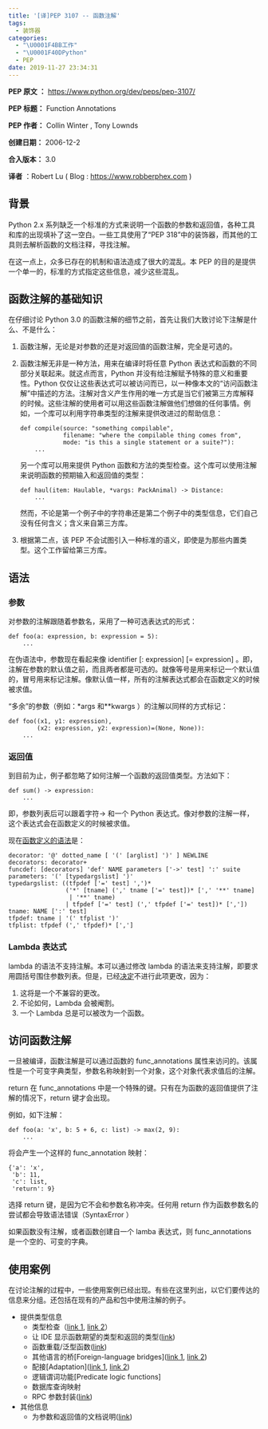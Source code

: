```yaml
---
title: '[译]PEP 3107 -- 函数注解'
tags:
  - 装饰器
categories:
  - "\U0001F4BB工作"
  - "\U0001F40DPython"
  - PEP
date: 2019-11-27 23:34:31
---
```


**PEP 原文 ：** https://www.python.org/dev/peps/pep-3107/

**PEP 标题：** Function Annotations

**PEP 作者：** Collin Winter , Tony Lownds

**创建日期：** 2006-12-2

**合入版本：** 3.0

**译者** ：Robert Lu ( Blog : https://www.robberphex.com )



## 背景

Python 2.x 系列缺乏一个标准的方式来说明一个函数的参数和返回值，各种工具和库的出现填补了这一空白。一些工具使用了“PEP 318”中的装饰器，而其他的工具则去解析函数的文档注释，寻找注解。

在这一点上，众多已存在的机制和语法造成了很大的混乱。本 PEP 的目的是提供一个单一的，标准的方式指定这些信息，减少这些混乱。

## 函数注解的基础知识

在仔细讨论 Python 3.0 的函数注解的细节之前，首先让我们大致讨论下注解是什么、不是什么：

1. 函数注解，无论是对参数的还是对返回值的函数注解，完全是可选的。

2. 函数注解无非是一种方法，用来在编译时将任意 Python 表达式和函数的不同部分关联起来。就这点而言，Python 并没有给注解赋予特殊的意义和重要性。Python 仅仅让这些表达式可以被访问而已，以一种像本文的“访问函数注解”中描述的方法。注解对含义产生作用的唯一方式是当它们被第三方库解释的时候。这些注解的使用者可以用这些函数注解做他们想做的任何事情。例如，一个库可以利用字符串类型的注解来提供改进过的帮助信息：

   ```plain
   def compile(source: "something compilable",
               filename: "where the compilable thing comes from",
               mode: "is this a single statement or a suite?"):
       ...
   ```

   另一个库可以用来提供 Python 函数和方法的类型检查。这个库可以使用注解来说明函数的预期输入和返回值的类型：

   ```plain
   def haul(item: Haulable, *vargs: PackAnimal) -> Distance:
       ...
   ```

   然而，不论是第一个例子中的字符串还是第二个例子中的类型信息，它们自己没有任何含义；含义来自第三方库。

3. 根据第二点，该 PEP 不会试图引入一种标准的语义，即使是为那些内置类型。这个工作留给第三方库。

## 语法

### 参数

对参数的注解跟随着参数名，采用了一种可选表达式的形式：

```plain
def foo(a: expression, b: expression = 5):
    ...
```

在伪语法中，参数现在看起来像 identifier [: expression] [= expression] 。即，注解在参数的默认值之前，而且两者都是可选的。就像等号是用来标记一个默认值的，冒号用来标记注解。像默认值一样，所有的注解表达式都会在函数定义的时候被求值。

“多余”的参数（例如：*args 和**kwargs ）的注解以同样的方式标记：

```plain
def foo((x1, y1: expression),
        (x2: expression, y2: expression)=(None, None)):
    ...
```

### 返回值

到目前为止，例子都忽略了如何注解一个函数的返回值类型。方法如下：

```plain
def sum() -> expression:
    ...
```

即，参数列表后可以跟着字符-> 和一个 Python 表达式。像对参数的注解一样，这个表达式会在函数定义的时候被求值。

现在[函数定义的语法](http://docs.python.org/2/reference/compound_stmts.html#function-definitions)是：

```plain
decorator: '@' dotted_name [ '(' [arglist] ')' ] NEWLINE
decorators: decorator+
funcdef: [decorators] 'def' NAME parameters ['->' test] ':' suite
parameters: '(' [typedargslist] ')'
typedargslist: ((tfpdef ['=' test] ',')*
                ('*' [tname] (',' tname ['=' test])* [',' '**' tname]
                 | '**' tname)
                | tfpdef ['=' test] (',' tfpdef ['=' test])* [','])
tname: NAME [':' test]
tfpdef: tname | '(' tfplist ')'
tfplist: tfpdef (',' tfpdef)* [',']
```

### Lambda 表达式

lambda 的语法不支持注解。本可以通过修改 lambda 的语法来支持注解，即要求用圆括号围住参数列表。但是，已经[决定](https://mail.python.org/pipermail/python-3000/2006-May/001613.html)不进行此项更改，因为：

1. 这将是一个不兼容的更改。
2. 不论如何，Lambda 会被阉割。
3. 一个 Lambda 总是可以被改为一个函数。

## 访问函数注解

一旦被编译，函数注解是可以通过函数的 func_annotations 属性来访问的。该属性是一个可变字典类型，参数名称映射到一个对象，这个对象代表求值后的注解。

return 在 func_annotations 中是一个特殊的键。只有在为函数的返回值提供了注解的情况下，return 键才会出现。

例如，如下注解：

```plain
def foo(a: 'x', b: 5 + 6, c: list) -> max(2, 9):
    ...
```

将会产生一个这样的 func_annotation 映射：

```plain
{'a': 'x',
 'b': 11,
 'c': list,
 'return': 9}
```

选择 return 键，是因为它不会和参数名称冲突。任何用 return 作为函数参数名的尝试都会导致语法错误（SyntaxError ）

如果函数没有注解，或者函数创建自一个 lamba 表达式，则 func_annotations 是一个空的、可变的字典。

## 使用案例

在讨论注解的过程中，一些使用案例已经出现。有些在这里列出，以它们要传达的信息来分组。还包括在现有的产品和包中使用注解的例子。

- 提供类型信息
  - 类型检查（[link 1](http://oakwinter.com/code/typecheck/), [link 2](http://maxrepo.info/taxonomy/term/3,6/all)）
  - 让 IDE 显示函数期望的类型和返回的类型([link](http://www.python.org/idle/doc/idle2.html#Tips))
  - 函数重载/泛型函数([link](http://www-128.ibm.com/developerworks/library/l-cppeak2/))
  - 其他语言的桥[Foreign-language bridges]([link 1](http://www.jython.org/Project/index.html), [link 2](http://www.codeplex.com/Wiki/View.aspx?ProjectName=IronPython))
  - 配接[Adaptation]([link 1](http://www.artima.com/weblogs/viewpost.jsp?thread=155123), [link 2](http://peak.telecommunity.com/PyProtocols.html))
  - 逻辑谓词功能[Predicate logic functions]
  - 数据库查询映射
  - RPC 参数封装([link](http://rpyc.wikispaces.com/))
- 其他信息
  - 为参数和返回值的文档说明([link](http://docs.python.org/library/pydoc.html))